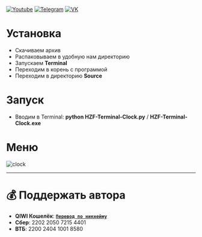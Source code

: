 [![Youtube](https://user-images.githubusercontent.com/64781822/185656066-cdb875f1-ade6-4499-ae50-79a4f61fdc3e.png)](https://www.youtube.com/@avencores/) [![Telegram](https://user-images.githubusercontent.com/64781822/185657127-657c530b-3849-4931-ab91-63d6f0508330.png)](https://t.me/avencoresyt) [![VK](https://user-images.githubusercontent.com/64781822/185657778-21a240e2-da1f-4b72-b37e-447c9adebfcb.png)](https://vk.com/avencoresvk)

# Установка
* Скачиваем архив
* Распаковываем в удобную нам директорию
* Запускаем **Terminal**
* Переходим в корень с программой
* Переходим в директорию **Source**

# Запуск
* Вводим в Terminal: **python HZF-Terminal-Clock.py** / **HZF-Terminal-Clock.exe**

# Меню

![clock](https://i.imgur.com/B5SX74s.png)

___
# 💰 Поддержать автора
+  **QIWI Кошелёк**: [**`Перевод по никнейму`**](https://qiwi.com/n/AVENCORESDONATE)
+ **Сбер**: 2202 2050 7215 4401
+ **ВТБ**: 2200 2404 1001 8580
